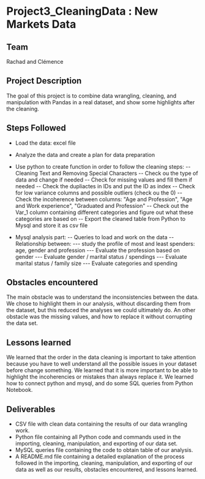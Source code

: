 # Project3_CleaningData : New Markets Data

## Team 

Rachad and Clémence

## Project Description

The goal of this project is to combine data wrangling, cleaning, and manipulation with Pandas in a real dataset, and show some highlights after the cleaning. 

## Steps Followed 

- Load the data: excel file
- Analyze the data and create a plan for data preparation

- Use python to create function in order to follow the cleaning steps:
-- Cleaning Text and Removing Special Characters
-- Check ou the type of data and change if needed
-- Check for missing values and fill them if needed 
-- Check the dupliactes in IDs and put the ID as index 
-- Check for low variance columns and possible outliers (check ou the 0)
-- Check the incoherence between columns: "Age and Profession", "Age and Work experience", "Graduated and Profession"
-- Check out the Var_1 column containing different categories and figure out what these categories are based on
-- Export the cleaned table from Python to Mysql and store it as csv file

- Mysql analysis part:
-- Queries to load and work on the data 
-- Relationship between:
--- study the profile of most and least spenders: age, gender and profession
--- Evaluate the profession based on gender 
--- Evaluate gender / marital status / spendings 
--- Evaluate marital status / family size
--- Evaluate categories and spending 

## Obstacles encountered 

The main obstacle was to understand the inconsistencies between the data. We chose to highlight them in our analysis, without discarding them from the dataset, but this reduced the analyses we could ultimately do. 
An other obstacle was the missing values, and how to replace it without corrupting the data set. 

## Lessons learned 

We learned that the order in the data cleaning is important to take attention because you have to well understand all the possible issues in your dataset before change something. 
We learned that it is more important to be able to highlight the incoherencies or mistakes than always replace it. 
We learned how to connect python and mysql, and do some SQL queries from Python Notebook. 

## Deliverables
- CSV file with clean data containing the results of our data wrangling work.
- Python file containing all Python code and commands used in the importing, cleaning, manipulation, and exporting of our data set.
- MySQL queries file containing the code to obtain table of our analysis.
- A README.md file containing a detailed explanation of the process followed in the importing, cleaning, manipulation, and exporting of our data as well as our results, obstacles encountered, and lessons learned. 
